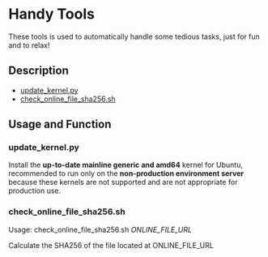 # Handy Tools

These tools is used to automatically handle some tedious tasks, just for fun and to relax!

## Description

* [update_kernel.py](#update_kernel.py)
* [check_online_file_sha256.sh](#check_online_file_sha256.sh)

## Usage and Function

### update_kernel.py

Install the **up-to-date mainline generic and amd64** kernel for Ubuntu, recommended to run only on the **non-production environment server** because these kernels are not supported and are not appropriate for production use.

### check_online_file_sha256.sh

Usage: check_online_file_sha256.sh *ONLINE_FILE_URL*

Calculate the SHA256 of the file located at ONLINE_FILE_URL
